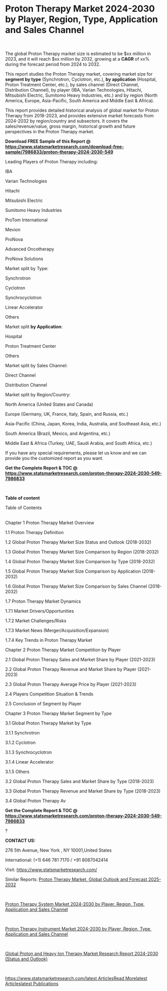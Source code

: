 <h1>Proton Therapy Market 2024-2030 by Player, Region, Type, Application and Sales Channel</h1><br/><p>The global Proton Therapy market size is estimated to be $xx million in 2023, and it will reach $xx million by 2032, growing at a <strong>CAGR</strong> of xx% during the forecast period from 2024 to 2032.</p>
 
 
 
 <p>This report studies the Proton Therapy market, covering market size for <strong>segment by type</strong> (Synchrotron, Cyclotron, etc.), <strong>by application</strong> (Hospital, Proton Treatment Center, etc.), by sales channel (Direct Channel, Distribution Channel), by player (IBA, Varian Technologies, Hitachi, Mitsubishi Electric, Sumitomo Heavy Industries, etc.) and by region (North America, Europe, Asia-Pacific, South America and Middle East & Africa).</p>
 
 
 
 <p>This report provides detailed historical analysis of global market for Proton Therapy from 2018-2023, and provides extensive market forecasts from 2024-2032 by region/country and subsectors. It covers the sales/revenue/value, gross margin, historical growth and future perspectives in the Proton Therapy market.</p>
 
 
 
 <p><strong>Download FREE Sample of this Report @ <a href="https://www.statsmarketresearch.com/download-free-sample/7986833/proton-therapy-2024-2030-549">https://www.statsmarketresearch.com/download-free-sample/7986833/proton-therapy-2024-2030-549</a></strong></p>
 
 
 
 <p>Leading Players of Proton Therapy including:</p>
 
 
 
 <p>IBA</p>
 
 
 
 <p>Varian Technologies</p>
 
 
 
 <p>Hitachi</p>
 
 
 
 <p>Mitsubishi Electric</p>
 
 
 
 <p>Sumitomo Heavy Industries</p>
 
 
 
 <p>ProTom International</p>
 
 
 
 <p>Mevion</p>
 
 
 
 <p>ProNova</p>
 
 
 
 <p>Advanced Oncotherapy</p>
 
 
 
 <p>ProNova Solutions</p>
 
 
 
 <p>Market split by Type:</p>
 
 
 
 <p>Synchrotron</p>
 
 
 
 <p>Cyclotron</p>
 
 
 
 <p>Synchrocyclotron</p>
 
 
 
 <p>Linear Accelerator</p>
 
 
 
 <p>Others</p>
 
 
 
 <p>Market split <strong>by Application</strong>:</p>
 
 
 
 <p>Hospital</p>
 
 
 
 <p>Proton Treatment Center</p>
 
 
 
 <p>Others</p>
 
 
 
 <p>Market split by Sales Channel:</p>
 
 
 
 <p>Direct Channel</p>
 
 
 
 <p>Distribution Channel</p>
 
 
 
 <p>Market split by Region/Country:</p>
 
 
 
 <p>North America (United States and Canada)</p>
 
 
 
 <p>Europe (Germany, UK, France, Italy, Spain, and Russia, etc.)</p>
 
 
 
 <p>Asia-Pacific (China, Japan, Korea, India, Australia, and Southeast Asia, etc.)</p>
 
 
 
 <p>South America (Brazil, Mexico, and Argentina, etc.)</p>
 
 
 
 <p>Middle East & Africa (Turkey, UAE, Saudi Arabia, and South Africa, etc.)</p>
 
 
 
 <p>If you have any special requirements, please let us know and we can provide you the customized report as you want.</p>
 
 
 
 <div><b>Get the Complete Report & TOC @ <a href="https://www.statsmarketresearch.com/proton-therapy-2024-2030-549-7986833">https://www.statsmarketresearch.com/proton-therapy-2024-2030-549-7986833</a></b></div>
 
 
 
 <p><br />
 
 <b>Table of content</b></p>
 
 
 
 <p>Table of Contents<br />
 
 <br />
 
 Chapter 1 Proton Therapy Market Overview<br />
 
 1.1 Proton Therapy Definition<br />
 
 1.2 Global Proton Therapy Market Size Status and Outlook (2018-2032)<br />
 
 1.3 Global Proton Therapy Market Size Comparison by Region (2018-2032)<br />
 
 1.4 Global Proton Therapy Market Size Comparison by Type (2018-2032)<br />
 
 1.5 Global Proton Therapy Market Size Comparison by Application (2018-2032)<br />
 
 1.6 Global Proton Therapy Market Size Comparison by Sales Channel (2018-2032)<br />
 
 1.7 Proton Therapy Market Dynamics<br />
 
 1.7.1 Market Drivers/Opportunities<br />
 
 1.7.2 Market Challenges/Risks<br />
 
 1.7.3 Market News (Merger/Acquisition/Expansion)<br />
 
 1.7.4 Key Trends in Proton Therapy Market<br />
 
 Chapter 2 Proton Therapy Market Competition by Player<br />
 
 2.1 Global Proton Therapy Sales and Market Share by Player (2021-2023)<br />
 
 2.2 Global Proton Therapy Revenue and Market Share by Player (2021-2023)<br />
 
 2.3 Global Proton Therapy Average Price by Player (2021-2023)<br />
 
 2.4 Players Competition Situation & Trends<br />
 
 2.5 Conclusion of Segment by Player<br />
 
 Chapter 3 Proton Therapy Market Segment by Type<br />
 
 3.1 Global Proton Therapy Market by Type<br />
 
 3.1.1 Synchrotron<br />
 
 3.1.2 Cyclotron<br />
 
 3.1.3 Synchrocyclotron<br />
 
 3.1.4 Linear Accelerator<br />
 
 3.1.5 Others<br />
 
 3.2 Global Proton Therapy Sales and Market Share by Type (2018-2023)<br />
 
 3.3 Global Proton Therapy Revenue and Market Share by Type (2018-2023)<br />
 
 3.4 Global Proton Therapy Av</p>
 
 
 
 <div><b>Get the Complete Report & TOC @ <a href="https://www.statsmarketresearch.com/proton-therapy-2024-2030-549-7986833">https://www.statsmarketresearch.com/proton-therapy-2024-2030-549-7986833</a></b></div>
 
 
 
 <p>? </p>
 
 
 
 <p><b>CONTACT US:</b><br />
 
 276 5th Avenue, New York , NY 10001,United States<br />
 
 International: (+1) 646 781 7170 / +91 8087042414<br />
 
 Visit: <a href="https://www.statsmarketresearch.com/">https://www.statsmarketresearch.com/</a><br />
 
 Similar Reports: <a href="https://www.statsmarketresearch.com/proton-therapy-2024-2030-549-7986833">Proton Therapy Market, Global Outlook and Forecast 2025-2032</a><br />
 
 <br />
 
 <a href="https://www.statsmarketresearch.com/proton-therapy-2024-2030-549-7986833">Proton Therapy System Market 2024-2030 by Player, Region, Type, Application and Sales Channel</a><br />
 
 <br />
 
 <a href="https://www.statsmarketresearch.com/proton-therapy-2024-2030-549-7986833">Proton Therapy Instrument Market 2024-2030 by Player, Region, Type, Application and Sales Channel</a><br />
 
 <br />
 
 <a href="https://www.statsmarketresearch.com/proton-therapy-2024-2030-549-7986833">Global Proton and Heavy Ion Therapy Market Research Report 2024-2030 (Status and Outlook)</a><br />
 
 <br />
 
 <a href="https://gyeongbokgung.com">https://www.statsmarketresearch.com/</a><a href="https://hallyeomaritime.com">latest Articles</a><a href="https://jingwansa.com">Read More</a><a href="https://nguoiviet.jp/">latest Articles</a><a href="https://www.intelmarketresearch.com/">latest Publications</a></p>